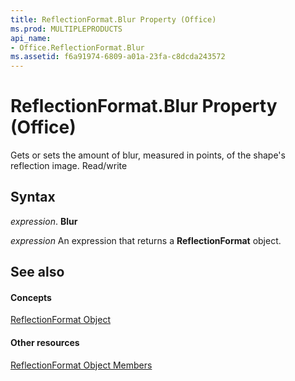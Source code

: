 ```yaml
---
title: ReflectionFormat.Blur Property (Office)
ms.prod: MULTIPLEPRODUCTS
api_name:
- Office.ReflectionFormat.Blur
ms.assetid: f6a91974-6809-a01a-23fa-c8dcda243572
---
```



# ReflectionFormat.Blur Property (Office)

Gets or sets the amount of blur, measured in points, of the shape's reflection image. Read/write


## Syntax

 _expression_. **Blur**

 _expression_ An expression that returns a **ReflectionFormat** object.


## See also


#### Concepts


[ReflectionFormat Object](reflectionformat-object-office.md)
#### Other resources


[ReflectionFormat Object Members](reflectionformat-members-office.md)

